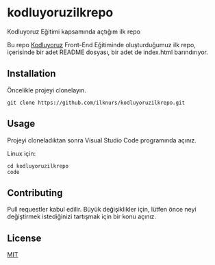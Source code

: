 # kodluyoruzilkrepo
Kodluyoruz Eğitimi kapsamında açtığım ilk repo

Bu repo [Kodluyoruz](https://www.kodluyoruz.org/) Front-End Eğitiminde oluşturduğumuz ilk repo, içerisinde bir adet README dosyası, bir adet de index.html barındırıyor.

## Installation

Öncelikle projeyi clonelayın.

` git clone https://github.com/ilknurs/kodluyoruzilkrepo.git `

## Usage 
Projeyi cloneladıktan sonra Visual Studio Code programında açınız.

Linux için:
```
cd kodluyoruzilkrepo
code 
```
## Contributing
Pull requestler kabul edilir. Büyük değişiklikler için, lütfen önce neyi değiştirmek istediğinizi tartışmak için bir konu açınız.

## License

[MIT](https://choosealicense.com/licenses/mit/)
